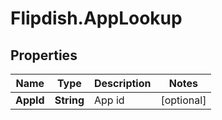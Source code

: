 # Flipdish.AppLookup

## Properties
Name | Type | Description | Notes
------------ | ------------- | ------------- | -------------
**AppId** | **String** | App id | [optional] 


